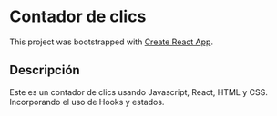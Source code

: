 # Contador de clics

This project was bootstrapped with [Create React App](https://github.com/facebook/create-react-app).

## Descripción

Este es un contador de clics usando Javascript, React, HTML y CSS. Incorporando el uso de Hooks y estados.